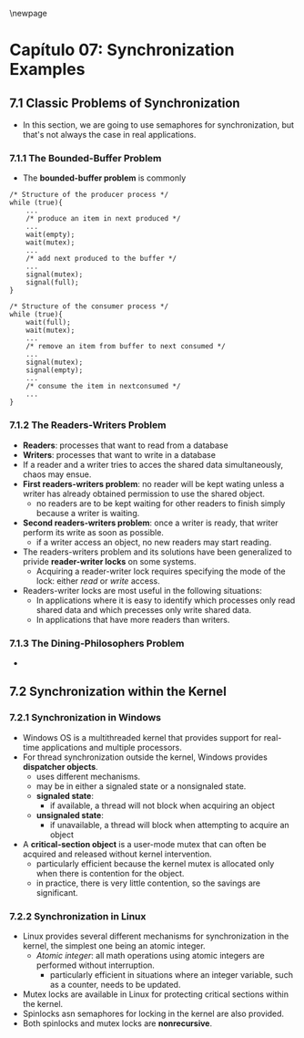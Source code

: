 \newpage
# Capítulo 07: Synchronization Examples

## 7.1 Classic Problems of Synchronization
* In this section, we are going to use semaphores for synchronization, but that's not always the case in real applications.

### 7.1.1 The Bounded-Buffer Problem
* The **bounded-buffer problem** is commonly
```
/* Structure of the producer process */
while (true){
    ...
    /* produce an item in next produced */
    ...
    wait(empty);
    wait(mutex);
    ...
    /* add next produced to the buffer */
    ...
    signal(mutex);
    signal(full);
}

/* Structure of the consumer process */
while (true){
    wait(full);
    wait(mutex);
    ...
    /* remove an item from buffer to next consumed */
    ...
    signal(mutex);
    signal(empty);
    ...
    /* consume the item in nextconsumed */
    ...
}
```
### 7.1.2 The Readers-Writers Problem
* **Readers**: processes that want to read from a database
* **Writers**: processes that want to write in a database
* If a reader and a writer tries to acces the shared data simultaneously, chaos may ensue.
* **First readers-writers problem**: no reader will be kept wating unless a writer has already obtained permission to use the shared object.
    * no readers are to be kept waiting for other readers to finish simply because a writer is waiting.
* **Second readers-writers problem**: once a writer is ready, that writer perform its write as soon as possible.
    * if a writer access an object, no new readers may start reading.
* The readers-writers problem and its solutions have been generalized to privide **reader-writer locks** on some systems.
    * Acquiring a reader-writer lock requires specifying the mode of the lock: either _read_ or _write_ access.
* Readers-writer locks are most useful in the following situations:
    * In applications where it is easy to identify which processes only read shared data and which precesses only write shared data.
    * In applications that have more readers than writers.
### 7.1.3 The Dining-Philosophers Problem
* 
 
## 7.2 Synchronization within the Kernel
### 7.2.1 Synchronization in Windows
* Windows OS is a multithreaded kernel that provides support for real-time applications and multiple processors.
* For thread synchronization outside the kernel, Windows provides **dispatcher objects**.
    * uses different mechanisms.
    * may be in either a signaled state or a nonsignaled state.
    * **signaled state**:
        * if available, a thread will not block when acquiring an object
    * **unsignaled state**:
        * if unavailable, a thread will block when attempting to acquire an object
* A **critical-section object** is a user-mode mutex that can often be acquired and released without kernel intervention.
    * particularly efficient because the kernel mutex is allocated only when there is contention for the object.
    * in practice, there is very little contention, so the savings are significant.
### 7.2.2 Synchronization in Linux
* Linux provides several different mechanisms for synchronization in the kernel, the simplest one being an atomic integer.
    * _Atomic integer_: all math operations using atomic integers are performed without interruption.
        * particularly efficient in situations where an integer variable, such as a counter, needs to be updated.
* Mutex locks are available in Linux for protecting critical sections within the kernel.
* Spinlocks asn semaphores for locking in the kernel are also provided.
* Both spinlocks and mutex locks are **nonrecursive**.
